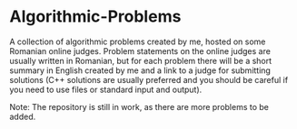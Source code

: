 # Algorithmic-Problems
A collection of algorithmic problems created by me, hosted on some Romanian online judges. Problem statements on the online judges are usually written in Romanian, but for each problem there will be a short summary in English created by me and a link to a judge for submitting solutions (C++ solutions are usually preferred and you should be careful if you need to use files or standard input and output).

Note: The repository is still in work, as there are more problems to be added.
